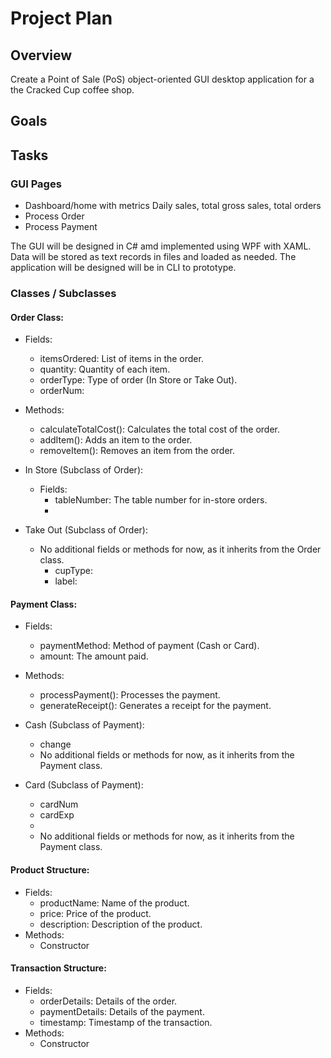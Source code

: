 # Project Plan

## Overview
Create a Point of Sale (PoS) object-oriented GUI desktop application for a the Cracked Cup coffee shop.

## Goals


## Tasks
### GUI Pages
- Dashboard/home with metrics
    Daily sales, total gross sales, total orders
- Process Order
- Process Payment

The GUI will be designed in C# amd implemented using WPF with XAML.<br>
Data will be stored as text records in files and loaded as needed.
The application will be designed will be in CLI to prototype.

### Classes / Subclasses
#### Order Class:
- Fields:
    - itemsOrdered: List of items in the order.
    - quantity: Quantity of each item.
    - orderType: Type of order (In Store or Take Out).
    - orderNum: 
- Methods:
    - calculateTotalCost(): Calculates the total cost of the order.
    - addItem(): Adds an item to the order.
    - removeItem(): Removes an item from the order.

- In Store (Subclass of Order):
    - Fields:
        - tableNumber: The table number for in-store orders.
        - 

- Take Out (Subclass of Order):
    - No additional fields or methods for now, as it inherits from the Order class.
        - cupType: 
        - label:

#### Payment Class:
- Fields:
    - paymentMethod: Method of payment (Cash or Card).
    - amount: The amount paid.
- Methods:
    - processPayment(): Processes the payment.
    - generateReceipt(): Generates a receipt for the payment.

- Cash (Subclass of Payment):
    - change
    - No additional fields or methods for now, as it inherits from the Payment class.

- Card (Subclass of Payment):
    - cardNum
    - cardExp
    - 
    - No additional fields or methods for now, as it inherits from the Payment class.

#### Product Structure:
- Fields:
    - productName: Name of the product.
    - price: Price of the product.
    - description: Description of the product.
- Methods: 
    - Constructor

#### Transaction Structure:
- Fields:
    - orderDetails: Details of the order.
    - paymentDetails: Details of the payment.
    - timestamp: Timestamp of the transaction.
- Methods:
    - Constructor